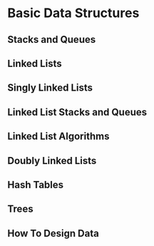 # Basic Data Structures

## Stacks and Queues

## Linked Lists

## Singly Linked Lists

## Linked List Stacks and Queues

## Linked List Algorithms

## Doubly Linked Lists

## Hash Tables

## Trees

## How To Design Data
